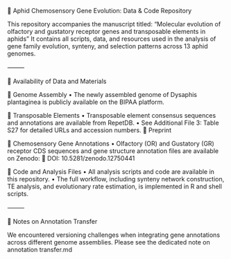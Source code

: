 🧬 Aphid Chemosensory Gene Evolution: Data & Code Repository

This repository accompanies the manuscript titled:
“Molecular evolution of olfactory and gustatory receptor genes and transposable elements in aphids”
It contains all scripts, data, and resources used in the analysis of gene family evolution, synteny, and selection patterns across 13 aphid genomes.

⸻

📂 Availability of Data and Materials

🧬 Genome Assembly
	•	The newly assembled genome of Dysaphis plantaginea is publicly available on the BIPAA platform.

🧬 Transposable Elements
	•	Transposable element consensus sequences and annotations are available from RepetDB.
	•	See Additional File 3: Table S27 for detailed URLs and accession numbers.
🔗 Preprint

🧬 Chemosensory Gene Annotations
	•	Olfactory (OR) and Gustatory (GR) receptor CDS sequences and gene structure annotation files are available on Zenodo:
📄 DOI: 10.5281/zenodo.12750441

🧪 Code and Analysis Files
	•	All analysis scripts and code are available in this repository.
	•	The full workflow, including synteny network construction, TE analysis, and evolutionary rate estimation, is implemented in R and shell scripts.

⸻

📄 Notes on Annotation Transfer

We encountered versioning challenges when integrating gene annotations across different genome assemblies.
Please see the dedicated note on annotation transfer.md
